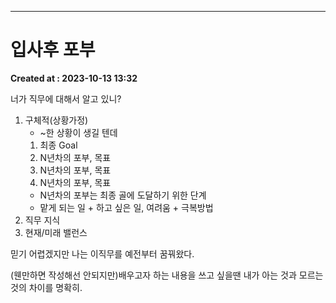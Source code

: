 ---
# 입사후 포부 
**Created at : 2023-10-13 13:32**

너가 직무에 대해서 알고 있니?
1. 구체적(상황가정)
	- ~한 상황이 생길 텐데
	1. 최종 Goal
	2. N년차의 포부, 목표
	3. N년차의 포부, 목표
	4. N년차의 포부, 목표
	- N년차의 포부는 최종 골에 도달하기 위한 단계
	- 맡게 되는 일 + 하고 싶은 일, 여려움 + 극복방법
1. 직무 지식
2. 현재/미래 밸런스

믿기 어렵겠지만 나는 이직무를 예전부터 꿈꿔왔다.

(웬만하면 작성해선 안되지만)배우고자 하는 내용을 쓰고 싶을땐 내가 아는 것과 모르는 것의 차이를 명확히.